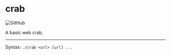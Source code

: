 # crab

![GitHub](https://img.shields.io/github/license/jibstack64/crab)

A basic web crab.

---

Syntax: `./crab <url> [url] ...`
